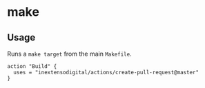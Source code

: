 # make

## Usage

Runs a `make target` from the main `Makefile`.

```
action "Build" {
  uses = "inextensodigital/actions/create-pull-request@master"
}
```
